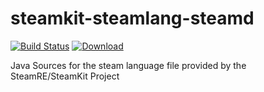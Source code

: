 # steamkit-steamlang-steamd

[![Build Status](https://travis-ci.org/dpeger/steamkit-steamlang-steamd.svg?branch=master)](https://travis-ci.org/dpeger/steamkit-steamlang-steamd) [ ![Download](https://api.bintray.com/packages/dpeger/steamkit/steamkit-steamlang-steamd/images/download.svg) ](https://bintray.com/dpeger/steamkit/steamkit-steamlang-steamd/_latestVersion)

Java Sources for the steam language file provided by the SteamRE/SteamKit Project
